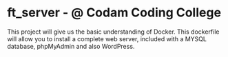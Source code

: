# ft_server - @ Codam Coding College
This project will give us the basic understanding of Docker. This dockerfile will allow you to install a complete web server, included with a MYSQL database, phpMyAdmin and also WordPress.
